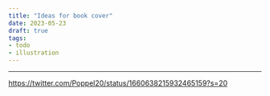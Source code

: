 ```yaml
---
title: "Ideas for book cover"
date: 2023-05-23
draft: true
tags:
- todo
- illustration
---
```

---

https://twitter.com/Poppel20/status/1660638215932465159?s=20